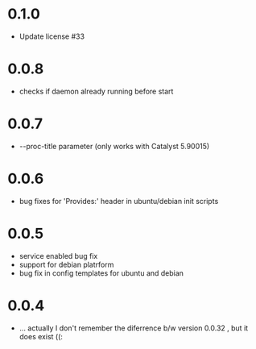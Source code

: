 # 0.1.0

- Update license #33

# 0.0.8
- checks if daemon already running before start

# 0.0.7
- --proc-title parameter (only works with Catalyst 5.90015)

# 0.0.6
- bug fixes for 'Provides:' header in ubuntu/debian init scripts

# 0.0.5
- service enabled bug fix
- support for debian platrform
- bug fix in config templates for ubuntu and debian

# 0.0.4
- ... actually I don't remember the diferrence b/w version 0.0.32 , but it does exist ((:





